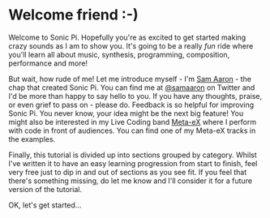 # Welcome friend :-)

Welcome to Sonic Pi. Hopefully you're as excited to get started making
crazy sounds as I am to show you. It's going to be a really *fun* ride
where you'll learn all about music, synthesis, programming, composition,
performance and more!

But wait, how rude of me! Let me introduce myself - I'm
[Sam Aaron](http://twitter.com/samaaron) - the chap that created Sonic
Pi. You can find me at [@samaaron](http://twitter.com/samaaron) on
Twitter and I'd be more than happy to say hello to you. If you have any
thoughts, praise, or even grief to pass on - please do. Feedback is so
helpful for improving Sonic Pi. You never know, your idea might be the
next big feature! You might also be interested in my Live Coding band
[Meta-eX](http://meta-ex.com) where I perform with code in front of
audiences. You can find one of my Meta-eX tracks in the examples.

Finally, this tutorial is divided up into sections grouped by
category. Whilst I've written it to have an easy learning progression
from start to finish, feel very free just to dip in and out of sections
as you see fit. If you feel that there's something missing, do let me
know and I'll consider it for a future version of the tutorial.

OK, let's get started...

